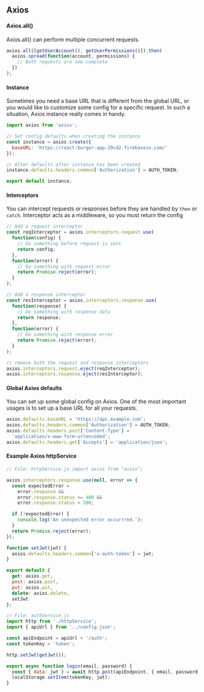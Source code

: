 ## Axios

#### Axios.all()

Axios.all() can perform multiple concurrent requests.

```js
axios.all([getUserAccount(), getUserPermissions()]).then(
  axios.spread(function(account, permissions) {
    // Both requests are now complete
  })
);
```

#### Instance

Sometimes you need a base URL that is different from the global URL, or you would like to customize some config for a specific request. In such a situation, Axios instance really comes in handy.

```js
import axios from 'axios';

// Set config defaults when creating the instance
const instance = axios.create({
  baseURL: 'https://react-burger-app-29cd2.firebaseio.com/'
});

// Alter defaults after instance has been created
instance.defaults.headers.common['Authorization'] = AUTH_TOKEN;

export default instance;
```

#### Interceptors

You can intercept requests or responses before they are handled by `then` or `catch`. Interceptor acts as a middleware, so you must return the config

```js
// Add a request interceptor
const reqInterceptor = axios.interceptors.request.use(
  function(config) {
    // Do something before request is sent
    return config;
  },
  function(error) {
    // Do something with request error
    return Promise.reject(error);
  }
);

// Add a response interceptor
const resInterceptor = axios.interceptors.response.use(
  function(response) {
    // Do something with response data
    return response;
  },
  function(error) {
    // Do something with response error
    return Promise.reject(error);
  }
);

// remove both the request and response interceptors
axios.interceptors.request.eject(reqInterceptor);
axios.interceptors.response.eject(resInterceptor);
```

#### Global Axios defaults

You can set up some global config on Axios. One of the most important usages is to set up a base URL for all your requests.

```js
axios.defaults.baseURL = 'https://api.example.com';
axios.defaults.headers.common['Authorization'] = AUTH_TOKEN;
axios.defaults.headers.post['Content-Type'] =
  'application/x-www-form-urlencoded';
axios.defaults.headers.get['Accepts'] = 'application/json';
```

#### Example Axios httpService

```js
// File: httpService.js import axios from "axios";

axios.interceptors.response.use(null, error => {
  const expectedError =
    error.response &&
    error.response.status >= 400 &&
    error.response.status < 500;

  if (!expectedError) {
    console.log('An unexpected error occurrred.');
  }
  return Promise.reject(error);
});

function setJwt(jwt) {
  axios.defaults.headers.common['x-auth-token'] = jwt;
}

export default {
  get: axios.get,
  post: axios.post,
  put: axios.put,
  delete: axios.delete,
  setJwt
};

// File: authService.js
import http from './httpService';
import { apiUrl } from '../config.json';

const apiEndpoint = apiUrl + '/auth';
const tokenKey = 'token';

http.setJwt(getJwt());

export async function login(email, password) {
  const { data: jwt } = await http.post(apiEndpoint, { email, password });
  localStorage.setItem(tokenKey, jwt);
}
```
